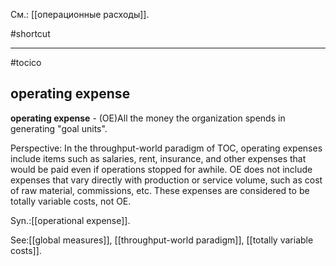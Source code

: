 См.: [[операционные расходы]].

#shortcut




<hr/>

#tocico

## operating expense

<b>operating expense</b> - (OE)All the money the organization spends in generating "goal units". 


Perspective: In the throughput-world paradigm of TOC, operating expenses include items such as salaries, rent, insurance, and other expenses that would be paid even if operations stopped for awhile. OE does not include expenses that vary directly with production or service volume, such as cost of raw material, commissions, etc. These expenses are considered to be totally variable costs, not OE. 

Syn.:[[operational expense]].



See:[[global measures]], [[throughput-world paradigm]], [[totally variable costs]].
